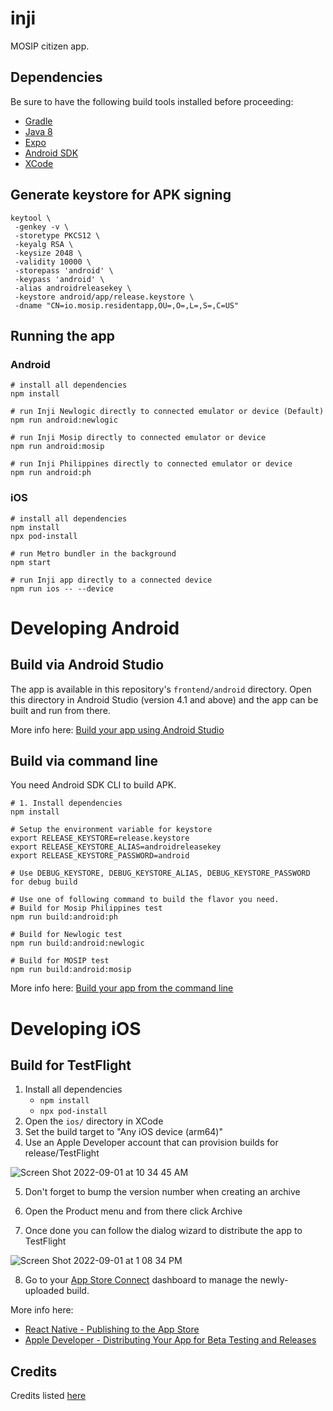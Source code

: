 # inji

MOSIP citizen app.

## Dependencies

Be sure to have the following build tools installed before proceeding:

- [Gradle](https://gradle.org/install/)
- [Java 8](https://www.oracle.com/ph/java/technologies/javase/javase8-archive-downloads.html)
- [Expo](https://docs.expo.dev/get-started/installation/)
- [Android SDK](https://developer.android.com/)
- [XCode](https://developer.apple.com/xcode/)

## Generate keystore for APK signing

```shell
keytool \
 -genkey -v \
 -storetype PKCS12 \
 -keyalg RSA \
 -keysize 2048 \
 -validity 10000 \
 -storepass 'android' \
 -keypass 'android' \
 -alias androidreleasekey \
 -keystore android/app/release.keystore \
 -dname "CN=io.mosip.residentapp,OU=,O=,L=,S=,C=US"
```

## Running the app

### Android

```shell
# install all dependencies
npm install

# run Inji Newlogic directly to connected emulator or device (Default)
npm run android:newlogic

# run Inji Mosip directly to connected emulator or device
npm run android:mosip

# run Inji Philippines directly to connected emulator or device
npm run android:ph
```

### iOS

```shell
# install all dependencies
npm install
npx pod-install

# run Metro bundler in the background
npm start

# run Inji app directly to a connected device
npm run ios -- --device
```

# Developing Android

## Build via Android Studio

The app is available in this repository's `frontend/android` directory. Open this directory in Android Studio (version 4.1 and above) and the app can be built and run from there.

More info here: [Build your app using Android Studio](https://developer.android.com/studio/run)

## Build via command line

You need Android SDK CLI to build APK.

```shell
# 1. Install dependencies
npm install

# Setup the environment variable for keystore
export RELEASE_KEYSTORE=release.keystore
export RELEASE_KEYSTORE_ALIAS=androidreleasekey
export RELEASE_KEYSTORE_PASSWORD=android

# Use DEBUG_KEYSTORE, DEBUG_KEYSTORE_ALIAS, DEBUG_KEYSTORE_PASSWORD for debug build

# Use one of following command to build the flavor you need.
# Build for Mosip Philippines test
npm run build:android:ph

# Build for Newlogic test
npm run build:android:newlogic

# Build for MOSIP test
npm run build:android:mosip
```

More info here: [Build your app from the command line](https://developer.android.com/studio/build/building-cmdline)

# Developing iOS

## Build for TestFlight

1. Install all dependencies
   - `npm install`
   - `npx pod-install`
2. Open the `ios/` directory in XCode
3. Set the build target to "Any iOS device (arm64)"
4. Use an Apple Developer account that can provision builds for release/TestFlight

![Screen Shot 2022-09-01 at 10 34 45 AM](https://user-images.githubusercontent.com/1631922/187820476-52111665-d6b9-447c-953d-c6451d66b634.png)

5. Don't forget to bump the version number when creating an archive

6. Open the Product menu and from there click Archive

7. Once done you can follow the dialog wizard to distribute the app to TestFlight

![Screen Shot 2022-09-01 at 1 08 34 PM](https://user-images.githubusercontent.com/1631922/187836055-617fbba8-2eca-4ad3-805b-9627b925f0df.png)

8. Go to your [App Store Connect](https://appstoreconnect.apple.com/) dashboard to manage the newly-uploaded build.

More info here:
- [React Native - Publishing to the App Store](https://reactnative.dev/docs/publishing-to-app-store)
- [Apple Developer - Distributing Your App for Beta Testing and Releases](https://developer.apple.com/documentation/xcode/distributing-your-app-for-beta-testing-and-releases)

## Credits

Credits listed [here](/Credits.md)
